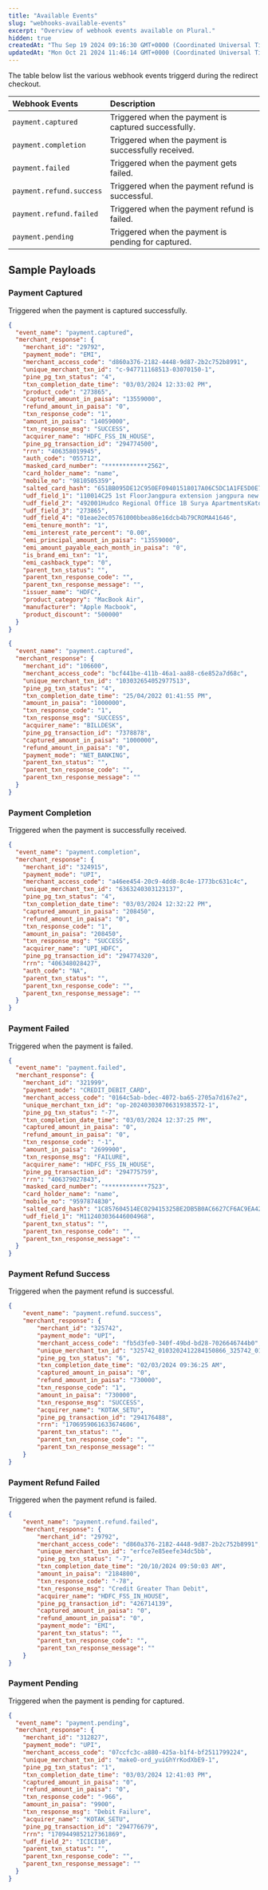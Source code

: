 ```yaml
---
title: "Available Events"
slug: "webhooks-available-events"
excerpt: "Overview of webhook events available on Plural."
hidden: true
createdAt: "Thu Sep 19 2024 09:16:30 GMT+0000 (Coordinated Universal Time)"
updatedAt: "Mon Oct 21 2024 11:46:14 GMT+0000 (Coordinated Universal Time)"
---
```

The table below list the various webhook events triggerd during the redirect checkout.

| Webhook Events           | Description                                          |
| :----------------------- | :--------------------------------------------------- |
| `payment.captured`       | Triggered when the payment is captured successfully. |
| `payment.completion`     | Triggered when the payment is successfully received. |
| `payment.failed`         | Triggered when the payment gets failed.              |
| `payment.refund.success` | Triggered when the payment refund is successful.     |
| `payment.refund.failed`  | Triggered when the payment refund is failed.         |
| `payment.pending`        | Triggered when the payment is pending for captured.  |

## Sample Payloads

### Payment Captured

Triggered when the payment is captured successfully.

```json Card Payment
{
  "event_name": "payment.captured",
  "merchant_response": {
    "merchant_id": "29792",
    "payment_mode": "EMI",
    "merchant_access_code": "d860a376-2182-4448-9d87-2b2c752b8991",
    "unique_merchant_txn_id": "c-947711168513-03070150-1",
    "pine_pg_txn_status": "4",
    "txn_completion_date_time": "03/03/2024 12:33:02 PM",
    "product_code": "273865",
    "captured_amount_in_paisa": "13559000",
    "refund_amount_in_paisa": "0",
    "txn_response_code": "1",
    "amount_in_paisa": "14059000",
    "txn_response_msg": "SUCCESS",
    "acquirer_name": "HDFC_FSS_IN_HOUSE",
    "pine_pg_transaction_id": "294774500",
    "rrn": "406358019945",
    "auth_code": "055712",
    "masked_card_number": "************2562",
    "card_holder_name": "name",
    "mobile_no": "9810505359",
    "salted_card_hash": "651BB095DE12C950EF09401518017A06C5DC1A1FE5D0E7782A373F7CFB5482A3",
    "udf_field_1": "110014C25 1st FloorJangpura extension jangpura new delhiDELHIDELHI",
    "udf_field_2": "492001Hudco Regional Office 1B Surya ApartmentsKatora Talab Civil Lines RaipurRAIPURCHHATTISGARH",
    "udf_field_3": "273865",
    "udf_field_4": "01eae2ec05761000bbea86e16dcb4b79CROMA41646",
    "emi_tenure_month": "1",
    "emi_interest_rate_percent": "0.00",
    "emi_principal_amount_in_paisa": "13559000",
    "emi_amount_payable_each_month_in_paisa": "0",
    "is_brand_emi_txn": "1",
    "emi_cashback_type": "0",
    "parent_txn_status": "",
    "parent_txn_response_code": "",
    "parent_txn_response_message": "",
    "issuer_name": "HDFC",
    "product_category": "MacBook Air",
    "manufacturer": "Apple Macbook",
    "product_discount": "500000"
  }
}
```
```json Net Banking
{
  "event_name": "payment.captured",
  "merchant_response": {
    "merchant_id": "106600",
    "merchant_access_code": "bcf441be-411b-46a1-aa88-c6e852a7d68c",
    "unique_merchant_txn_id": "103032654052977513",
    "pine_pg_txn_status": "4",
    "txn_completion_date_time": "25/04/2022 01:41:55 PM",
    "amount_in_paisa": "1000000",
    "txn_response_code": "1",
    "txn_response_msg": "SUCCESS",
    "acquirer_name": "BILLDESK",
    "pine_pg_transaction_id": "7378878",
    "captured_amount_in_paisa": "1000000",
    "refund_amount_in_paisa": "0",
    "payment_mode": "NET_BANKING",
    "parent_txn_status": "",
    "parent_txn_response_code": "",
    "parent_txn_response_message": ""
  }
}
```

### Payment Completion

Triggered when the payment is successfully received.

```json UPI Payment
{
  "event_name": "payment.completion",
  "merchant_response": {
    "merchant_id": "324915",
    "payment_mode": "UPI",
    "merchant_access_code": "a46ee454-20c9-4dd8-8c4e-1773bc631c4c",
    "unique_merchant_txn_id": "6363240303123137",
    "pine_pg_txn_status": "4",
    "txn_completion_date_time": "03/03/2024 12:32:22 PM",
    "captured_amount_in_paisa": "208450",
    "refund_amount_in_paisa": "0",
    "txn_response_code": "1",
    "amount_in_paisa": "208450",
    "txn_response_msg": "SUCCESS",
    "acquirer_name": "UPI_HDFC",
    "pine_pg_transaction_id": "294774320",
    "rrn": "406348028427",
    "auth_code": "NA",
    "parent_txn_status": "",
    "parent_txn_response_code": "",
    "parent_txn_response_message": ""
  }
}
```

### Payment Failed

Triggered when the payment is failed.

```json Card Payment
{
  "event_name": "payment.failed",
  "merchant_response": {
    "merchant_id": "321999",
    "payment_mode": "CREDIT_DEBIT_CARD",
    "merchant_access_code": "0164c5ab-bdec-4072-ba65-2705a7d167e2",
    "unique_merchant_txn_id": "op-202403030706319383572-1",
    "pine_pg_txn_status": "-7",
    "txn_completion_date_time": "03/03/2024 12:37:25 PM",
    "captured_amount_in_paisa": "0",
    "refund_amount_in_paisa": "0",
    "txn_response_code": "-1",
    "amount_in_paisa": "2699900",
    "txn_response_msg": "FAILURE",
    "acquirer_name": "HDFC_FSS_IN_HOUSE",
    "pine_pg_transaction_id": "294775759",
    "rrn": "406379027843",
    "masked_card_number": "************7523",
    "card_holder_name": "name",
    "mobile_no": "9597874830",
    "salted_card_hash": "1C857604514EC029415325BE2DB5B0AC6627CF6AC9EA429FF005F68A1B99E1FE",
    "udf_field_1": "M112403036446004968",
    "parent_txn_status": "",
    "parent_txn_response_code": "",
    "parent_txn_response_message": ""
  }
}
```

### Payment Refund Success

Triggered when the payment refund is successful.

```json UPI Payment
{
    "event_name": "payment.refund.success",
    "merchant_response": {
        "merchant_id": "325742",
        "payment_mode": "UPI",
        "merchant_access_code": "fb5d3fe0-340f-49bd-bd28-7026646744b0",
        "unique_merchant_txn_id": "325742_0103202412284150866_325742_0103202417002419855",
        "pine_pg_txn_status": "6",
        "txn_completion_date_time": "02/03/2024 09:36:25 AM",
        "captured_amount_in_paisa": "0",
        "refund_amount_in_paisa": "730000",
        "txn_response_code": "1",
        "amount_in_paisa": "730000",
        "txn_response_msg": "SUCCESS",
        "acquirer_name": "KOTAK_SETU",
        "pine_pg_transaction_id": "294176488",
        "rrn": "1706959061633674606",
        "parent_txn_status": "",
        "parent_txn_response_code": "",
        "parent_txn_response_message": ""
    }
}
```

### Payment Refund Failed

Triggered when the payment refund is failed.

```json Card Payment
{
    "event_name": "payment.refund.failed",
    "merchant_response": {
        "merchant_id": "29792",
        "merchant_access_code": "d860a376-2182-4448-9d87-2b2c752b8991",
        "unique_merchant_txn_id": "erfce7e85eefe34dc5bb",
        "pine_pg_txn_status": "-7",
        "txn_completion_date_time": "20/10/2024 09:50:03 AM",
        "amount_in_paisa": "2184800",
        "txn_response_code": "-78",
        "txn_response_msg": "Credit Greater Than Debit",
        "acquirer_name": "HDFC_FSS_IN_HOUSE",
        "pine_pg_transaction_id": "426714139",
        "captured_amount_in_paisa": "0",
        "refund_amount_in_paisa": "0",
        "payment_mode": "EMI",
        "parent_txn_status": "",
        "parent_txn_response_code": "",
        "parent_txn_response_message": ""
    }
}
```

### Payment Pending

Triggered when the payment is pending for captured.

```json UPI Payment
{
  "event_name": "payment.pending",
  "merchant_response": {
    "merchant_id": "312827",
    "payment_mode": "UPI",
    "merchant_access_code": "07ccfc3c-a880-425a-b1f4-bf2511799224",
    "unique_merchant_txn_id": "makeO-ord_yuiGhYrKodXbE9-1",
    "pine_pg_txn_status": "1",
    "txn_completion_date_time": "03/03/2024 12:41:03 PM",
    "captured_amount_in_paisa": "0",
    "refund_amount_in_paisa": "0",
    "txn_response_code": "-966",
    "amount_in_paisa": "9900",
    "txn_response_msg": "Debit Failure",
    "acquirer_name": "KOTAK_SETU",
    "pine_pg_transaction_id": "294776679",
    "rrn": "1709449852127361869",
    "udf_field_2": "ICICI10",
    "parent_txn_status": "",
    "parent_txn_response_code": "",
    "parent_txn_response_message": ""
  }
}
```
